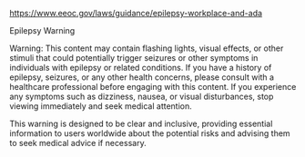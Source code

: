 https://www.eeoc.gov/laws/guidance/epilepsy-workplace-and-ada

Epilepsy Warning

Warning: This content may contain flashing lights, visual effects, or other stimuli that could potentially trigger seizures or other symptoms in individuals with epilepsy or related conditions. If you have a history of epilepsy, seizures, or any other health concerns, please consult with a healthcare professional before engaging with this content. If you experience any symptoms such as dizziness, nausea, or visual disturbances, stop viewing immediately and seek medical attention.

This warning is designed to be clear and inclusive, providing essential information to users worldwide about the potential risks and advising them to seek medical advice if necessary.
